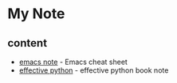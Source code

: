 # My Note 
## content
* [emacs note](https://github.com/ggppwx/note/blob/master/emacs.org) - Emacs cheat sheet
* [effective python](https://github.com/ggppwx/note/blob/master/booknotes/effective-python.org) - effective python book note

